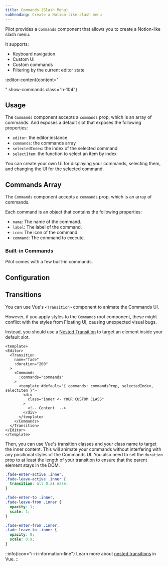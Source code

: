 ```yaml
---
title: Commands (Slash Menu)
subheading: Create a Notion-like slash menu
---
```


Pilot provides a `Commands` component that allows you to create a Notion-like slash menu.

It supports:

- Keyboard navigation
- Custom UI
- Custom commands
- Filtering by the current editor state

:editor-content{content="<p></p>" show-commands class="h-104"}


## Usage

The `Commands` component accepts a `commands` prop, which is an array of commands. And exposes a default slot that exposes the following properties:

- `editor`: the editor instance
- `commands`: the commands array
- `selectedIndex`: the index of the selected command
- `selectItem`: the function to select an item by index

You can create your own UI for displaying your commands, selecting them, and changing the UI for the selected command.

## Commands Array

The `Commands` component accepts a `commands` prop, which is an array of commands.

Each command is an object that contains the following properties:

- `name`: The name of the command.
- `label`: The label of the command.
- `icon`: The icon of the command.
- `command`: The command to execute.

### Built-in Commands

Pilot comes with a few built-in commands.

## Configuration

## Transitions

You can use Vue's `<Transition>` component to animate the Commands UI.

However, if you apply styles to the `Commands` root component, these might conflict with the styles from Floating UI, causing unexpected visual bugs. 

Instead, you should use a [Nested Transition](https://vuejs.org/guide/built-ins/transition#nested-transitions-and-explicit-transition-durations) to target an element inside your default slot.

```vue
<template>
<Editor>
  <Transition
    name="fade"
    :duration="200"
  >
    <Commands
      :commands="commands"
    >
      <template #default="{ commands: commandsProp, selectedIndex, selectItem }">
        <div
          class="inner <- YOUR CUSTOM CLASS"
        >
          <!-- Content  -->
        </div>
      </template>
    </Commands>
  </Transition>
</Editor>
</template>
```

Then, you can use Vue's transition classes and your class name to target the inner content. This will animate your commands without interfering with any positional styles of the Commands UI. You  also need to set the `duration` prop to at least the length of your transition to ensure that the parent element stays in the DOM. 

```css
.fade-enter-active .inner,
.fade-leave-active .inner {
  transition: all 0.2s ease;
}

.fade-enter-to .inner,
.fade-leave-from .inner {
  opacity: 1;
  scale: 1;
}

.fade-enter-from .inner,
.fade-leave-to .inner {
  opacity: 0;
  scale: 0.9;
}
```

::info{icon="i-ri:information-line"}
Learn more about [nested transitions](https://vuejs.org/guide/built-ins/transition#nested-transitions-and-explicit-transition-durations) in Vue.
::